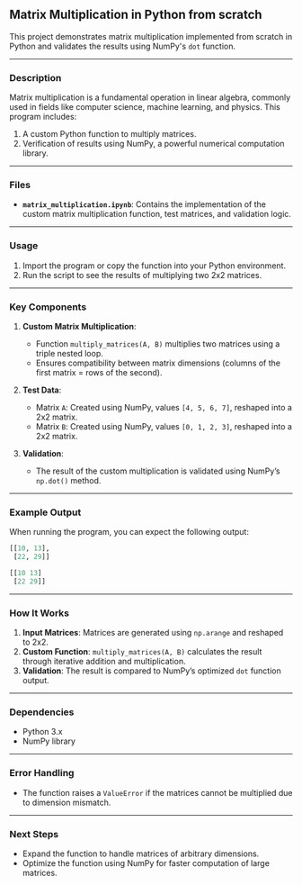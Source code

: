 ## Matrix Multiplication in Python from scratch

This project demonstrates matrix multiplication implemented from scratch in Python and validates the results using NumPy's `dot` function.

---

### **Description**
Matrix multiplication is a fundamental operation in linear algebra, commonly used in fields like computer science, machine learning, and physics. This program includes:
1. A custom Python function to multiply matrices.
2. Verification of results using NumPy, a powerful numerical computation library.

---

### **Files**
- **`matrix_multiplication.ipynb`**: Contains the implementation of the custom matrix multiplication function, test matrices, and validation logic.

---

### **Usage**
1. Import the program or copy the function into your Python environment.
2. Run the script to see the results of multiplying two 2x2 matrices.

---

### **Key Components**
1. **Custom Matrix Multiplication**:
   - Function `multiply_matrices(A, B)` multiplies two matrices using a triple nested loop.
   - Ensures compatibility between matrix dimensions (columns of the first matrix = rows of the second).

2. **Test Data**:
   - Matrix `A`: Created using NumPy, values `[4, 5, 6, 7]`, reshaped into a 2x2 matrix.
   - Matrix `B`: Created using NumPy, values `[0, 1, 2, 3]`, reshaped into a 2x2 matrix.

3. **Validation**:
   - The result of the custom multiplication is validated using NumPy’s `np.dot()` method.

---

### **Example Output**
When running the program, you can expect the following output:
```python
[[10, 13],
 [22, 29]]

[[10 13]
 [22 29]]
```

---

### **How It Works**
1. **Input Matrices**: Matrices are generated using `np.arange` and reshaped to 2x2.
2. **Custom Function**: `multiply_matrices(A, B)` calculates the result through iterative addition and multiplication.
3. **Validation**: The result is compared to NumPy’s optimized `dot` function output.

---

### **Dependencies**
- Python 3.x
- NumPy library

---

### **Error Handling**
- The function raises a `ValueError` if the matrices cannot be multiplied due to dimension mismatch.

---

### **Next Steps**
- Expand the function to handle matrices of arbitrary dimensions.
- Optimize the function using NumPy for faster computation of large matrices.

